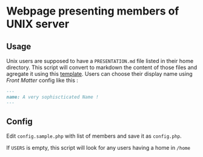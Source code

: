Webpage presenting members of UNIX server
=========================================

Usage
-----

Unix users are supposed to have a `PRESENTATION.md` file listed in their home directory.
This script will convert to markdown the content of those files and agregate it using this [template](template.php).
Users can choose their display name using *Front Matter* config like this :
```md
---
name: A very sophiscticated Name !
---

```

Config
------

Edit `config.sample.php` with list of members and save it as `config.php`.

If `USERS` is empty, this script will look for any users having a home in `/home`
